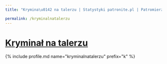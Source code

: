 ```yaml
---
title: "Krymina\u0142 na talerzu | Statystyki patronite.pl | Patromierz"

permalink: /kryminalnatalerzu
---
```


# [Kryminał na talerzu](https://patronite.pl/kryminalnatalerzu)

{% include profile.md name="kryminalnatalerzu" prefix="k" %}
